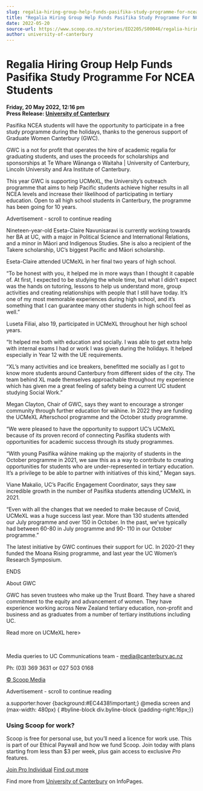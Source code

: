 ```yaml
---
slug: regalia-hiring-group-help-funds-pasifika-study-programme-for-ncea-students
title: "Regalia Hiring Group Help Funds Pasifika Study Programme For NCEA Students"
date: 2022-05-20
source-url: https://www.scoop.co.nz/stories/ED2205/S00046/regalia-hiring-group-help-funds-pasifika-study-programme-for-ncea-students.htm
author: university-of-canterbury
---
```

Regalia Hiring Group Help Funds Pasifika Study Programme For NCEA Students
==========================================================================

**Friday, 20 May 2022, 12:16 pm**  
**Press Release: [University of Canterbury](https://info.scoop.co.nz/University_of_Canterbury)**

Pasifika NCEA students will have the opportunity to participate in a free study programme during the holidays, thanks to the generous support of Graduate Women Canterbury (GWC).

GWC is a not for profit that operates the hire of academic regalia for graduating students, and uses the proceeds for scholarships and sponsorships at Te Whare Wānanga o Waitaha | University of Canterbury, Lincoln University and Ara Institute of Canterbury.

This year GWC is supporting UCMeXL, the University’s outreach programme that aims to help Pacific students achieve higher results in all NCEA levels and increase their likelihood of participating in tertiary education. Open to all high school students in Canterbury, the programme has been going for 10 years.

Advertisement - scroll to continue reading





Nineteen-year-old Eseta-Claire Navunisaravi is currently working towards her BA at UC, with a major in Political Science and International Relations, and a minor in Māori and Indigenous Studies. She is also a recipient of the Takere scholarship, UC’s biggest Pacific and Māori scholarship.

Eseta-Claire attended UCMeXL in her final two years of high school.

“To be honest with you, it helped me in more ways than I thought it capable of. At first, I expected to be studying the whole time, but what I didn’t expect was the hands on tutoring, lessons to help us understand more, group activities and creating relationships with people that I still have today. It’s one of my most memorable experiences during high school, and it’s something that I can guarantee many other students in high school feel as well.”

Luseta Filiai, also 19, participated in UCMeXL throughout her high school years.

“It helped me both with education and socially. I was able to get extra help with internal exams I had or work I was given during the holidays. It helped especially in Year 12 with the UE requirements.

“XL’s many activities and ice breakers, benefitted me socially as I got to know more students around Canterbury from different sides of the city. The team behind XL made themselves approachable throughout my experience which has given me a great feeling of safety being a current UC student studying Social Work.”

Megan Clayton, Chair of GWC, says they want to encourage a stronger community through further education for wāhine. In 2022 they are funding the UCMeXL Afterschool programme and the October study programme.

“We were pleased to have the opportunity to support UC’s UCMeXL because of its proven record of connecting Pasifika students with opportunities for academic success through its study programmes.

“With young Pasifika wāhine making up the majority of students in the October programme in 2021, we saw this as a way to contribute to creating opportunities for students who are under-represented in tertiary education. It’s a privilege to be able to partner with initiatives of this kind,” Megan says.

Viane Makalio, UC’s Pacific Engagement Coordinator, says they saw incredible growth in the number of Pasifika students attending UCMeXL in 2021.

“Even with all the changes that we needed to make because of Covid, UCMeXL was a huge success last year. More than 130 students attended our July programme and over 150 in October. In the past, we’ve typically had between 60-80 in July programme and 90- 110 in our October programme.”

The latest initiative by GWC continues their support for UC. In 2020-21 they funded the Moana Rising programme, and last year the UC Women’s Research Symposium.

ENDS

About GWC

GWC has seven trustees who make up the Trust Board. They have a shared commitment to the equity and advancement of women. They have experience working across New Zealand tertiary education, non-profit and business and as graduates from a number of tertiary institutions including UC.

Read more on UCMeXL here>

 

Media queries to UC Communications team - media@canterbury.ac.nz

Ph: (03) 369 3631 or 027 503 0168

[© Scoop Media](http://www.scoop.co.nz/about/terms.html)  

Advertisement - scroll to continue reading



a.supporter:hover {background:#EC4438!important;} @media screen and (max-width: 480px) { #byline-block div.byline-block {padding-right:16px;}}

### Using Scoop for work?

Scoop is free for personal use, but you’ll need a licence for work use. This is part of our Ethical Paywall and how we fund Scoop. Join today with plans starting from less than $3 per week, plus gain access to exclusive _Pro_ features.  
  
[Join Pro Individual](https://pro.scoop.co.nz/Individual/?from=ProIn24) [Find out more](https://pro.scoop.co.nz/using-scoop-for-work/?from=ProIn24)

Find more from [University of Canterbury](https://info.scoop.co.nz/University_of_Canterbury) on InfoPages.